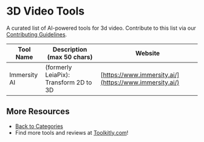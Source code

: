 # 3D Video Tools

A curated list of AI-powered tools for 3d video. Contribute to this list via our [Contributing Guidelines](https://github.com/ToolkitlyAI/awesome-ai-tools/blob/master/CONTRIBUTING.md).

| Tool Name | Description (max 50 chars) | Website |
|-----------|----------------------------|---------|
| Immersity AI | (formerly LeiaPix): Transform 2D to 3D | [https://www.immersity.ai/](https://www.immersity.ai/) |

## More Resources
- [Back to Categories](https://github.com/ToolkitlyAI/awesome-ai-tools/blob/master/README.md)
- Find more tools and reviews at [Toolkitly.com](https://toolkitly.com)!
